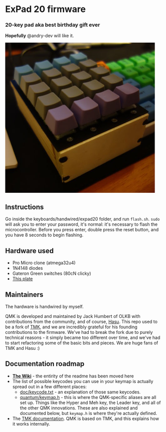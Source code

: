 # ExPad 20 firmware
### 20-key pad aka best birthday gift ever

**Hopefully** @andry-dev will like it.  

![alt text](https://raw.githubusercontent.com/exentio/expad20_firm/master/expad20.jpg "ExPad20")

## Instructions
Go inside the keyboards/handwired/expad20 folder, and run `flash.sh`. `sudo` will ask you to enter your password, it's normal: it's necessary to flash the microcontroller. Before you press enter, double press the reset button, and you have 8 seconds to begin flashing.

## Hardware used
* Pro Micro clone (atmega32u4)
* 1N4148 diodes
* Gateron Green switches (80cN clicky)
* [This plate](http://www.ebay.it/itm/141643552738)

## Maintainers

The hardware is handwired by myself.

QMK is developed and maintained by Jack Humbert of OLKB with contributions from the community, and of course, [Hasu](https://github.com/tmk). This repo used to be a fork of [TMK](https://github.com/tmk/tmk_keyboard), and we are incredibly grateful for his founding contributions to the firmware. We've had to break the fork due to purely technical reasons - it simply became too different over time, and we've had to start refactoring some of the basic bits and pieces. We are huge fans of TMK and Hasu :)

## Documentation roadmap

* [**The Wiki**](https://github.com/jackhumbert/qmk_firmware/wiki) - the entirity of the readme has been moved here
* The list of possible keycodes you can use in your keymap is actually spread out in a few different places:
  * [doc/keycode.txt](doc/keycode.txt) - an explanation of those same keycodes.
  * [quantum/keymap.h](quantum/keymap.h) - this is where the QMK-specific aliases are all set up. Things like the Hyper and Meh key, the Leader key, and all of the other QMK innovations. These are also explained and documented below, but `keymap.h` is where they're actually defined.
* The [TMK documentation](doc/TMK_README.md). QMK is based on TMK, and this explains how it works internally.
